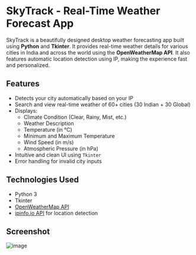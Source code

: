 # SkyTrack - Real-Time Weather Forecast App

SkyTrack is a beautifully designed desktop weather forecasting app built using **Python** and **Tkinter**. It provides real-time weather details for various cities in India and across the world using the **OpenWeatherMap API**. It also features automatic location detection using IP, making the experience fast and personalized.

## Features

-  Detects your city automatically based on your IP
- Search and view real-time weather of 60+ cities (30 Indian + 30 Global)
- Displays:
  - Climate Condition (Clear, Rainy, Mist, etc.)
  - Weather Description
  - Temperature (in °C)
  - Minimum and Maximum Temperature
  - Wind Speed (in m/s)
  - Atmospheric Pressure (in hPa)
- Intuitive and clean UI using `Tkinter`
- Error handling for invalid city inputs

## Technologies Used

- Python 3
- Tkinter
- [OpenWeatherMap API](https://openweathermap.org/api)
- [ipinfo.io API](https://ipinfo.io/) for location detection
  
## Screenshot
![image](https://github.com/user-attachments/assets/545b12b8-ec46-487d-aff0-93955191aa78)
